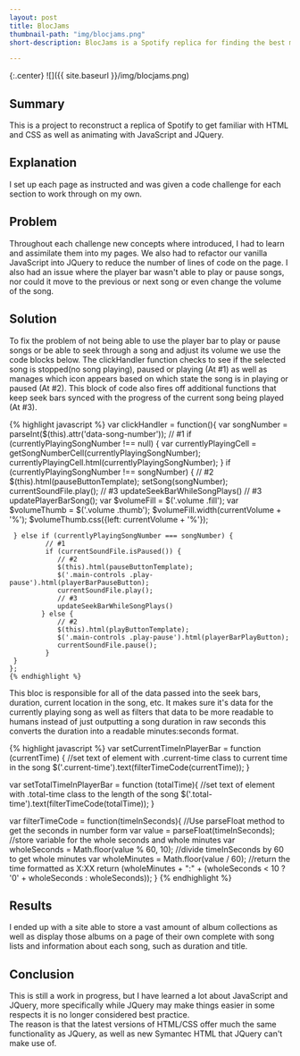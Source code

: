 ```yaml
---
layout: post
title: BlocJams
thumbnail-path: "img/blocjams.png"
short-description: BlocJams is a Spotify replica for finding the best music and listening to it online.

---
```


{:.center}
![]({{ site.baseurl }}/img/blocjams.png)

## Summary

This is a project to reconstruct a replica of Spotify to get familiar with HTML and CSS as well as animating with JavaScript and JQuery.

## Explanation

I set up each page as instructed and was given a code challenge for each section to work through on my own.

## Problem

Throughout each challenge new concepts where introduced, I had to learn and assimilate them into my pages.  We also had to refactor our vanilla JavaScript into JQuery to reduce the number of lines of code on the page.  I also had an issue where the player bar wasn't able to play or pause songs, nor could it move to the previous or next song or even change the volume of the song.  

## Solution

To fix the problem of not being able to use the player bar to play or pause songs or be able to seek through a song and adjust its volume we use the code blocks below. The clickHandler function checks to see if the selected song is stopped(no song playing), paused or playing (At #1) as well as manages which icon appears based on which state the song is in playing or paused (At #2).  This block of code also fires off additional functions that keep seek bars synced with the progress of the current song being played (At #3).

{% highlight javascript %}
var clickHandler = function(){
       var songNumber = parseInt($(this).attr('data-song-number'));
       // #1
       if (currentlyPlayingSongNumber !== null) {
       var currentlyPlayingCell = getSongNumberCell(currentlyPlayingSongNumber);
       currentlyPlayingCell.html(currentlyPlayingSongNumber);
     }
       if (currentlyPlayingSongNumber !== songNumber) {
       // #2
       $(this).html(pauseButtonTemplate);
       setSong(songNumber);
       currentSoundFile.play();
       // #3
       updateSeekBarWhileSongPlays()
       // #3
       updatePlayerBarSong();
       var $volumeFill = $('.volume .fill');
       var $volumeThumb = $('.volume .thumb');
       $volumeFill.width(currentVolume + '%');
       $volumeThumb.css({left: currentVolume + '%'});

     } else if (currentlyPlayingSongNumber === songNumber) {
             // #1
             if (currentSoundFile.isPaused()) {
                // #2
                $(this).html(pauseButtonTemplate);
                $('.main-controls .play-pause').html(playerBarPauseButton);
                currentSoundFile.play();
                // #3
                updateSeekBarWhileSongPlays()
            } else {
                // #2
                $(this).html(playButtonTemplate);
                $('.main-controls .play-pause').html(playerBarPlayButton);
                currentSoundFile.pause();
             }
     }
    };
    {% endhighlight %}

This bloc is responsible for all of the data passed into the seek bars, duration, current location in the song, etc.  It makes sure it's data for the currently playing song as well as filters that data to be more readable to humans instead of just outputting a song duration in raw seconds this converts the duration into a readable minutes:seconds format.

{% highlight javascript %}
var setCurrentTimeInPlayerBar = function (currentTime) {
    //set text of element with .current-time class to current time in the song
    $('.current-time').text(filterTimeCode(currentTime));
  }

  var setTotalTimeInPlayerBar = function (totalTime){
    //set text of element with .total-time class to the length of the song
    $('.total-time').text(filterTimeCode(totalTime));
  }

  var filterTimeCode = function(timeInSeconds){
    //Use parseFloat method to get the seconds in number form
    var value = parseFloat(timeInSeconds);
    //store variable for the whole seconds and whole minutes
    var wholeSeconds = Math.floor(value % 60, 10);
    //divide timeInSeconds by 60 to get whole minutes
    var wholeMinutes = Math.floor(value / 60);
    //return the time formatted as X:XX
    return (wholeMinutes + ":" + (wholeSeconds < 10 ? '0' + wholeSeconds : wholeSeconds));
  }
  {% endhighlight %}

## Results

I ended up with a site able to store a vast amount of album collections as well as display those albums on a page of their own complete with song lists and information about each song, such as duration and title.

## Conclusion

This is still a work in progress, but I have learned a lot about JavaScript and JQuery, more specifically while JQuery may make things easier in some respects it is no longer considered best practice.  
The reason is that the latest versions of HTML/CSS offer much the same functionality as JQuery, as well as new Symantec HTML that JQuery can't make use of.
